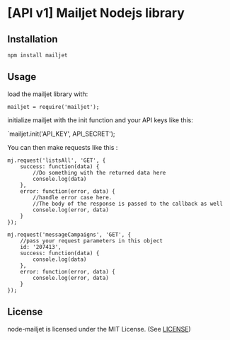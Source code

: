 [API v1] Mailjet Nodejs library
======================

Installation
-----------

`npm install mailjet`

Usage
-----

load the mailjet library with:

`mailjet = require('mailjet');`

initialize mailjet with the init function and your API keys like this:

`mailjet.init('API_KEY', API_SECRET');

You can then make requests like this :

    mj.request('listsAll', 'GET', {
        success: function(data) {
            //Do something with the returned data here
            console.log(data)
        },
        error: function(error, data) {
            //handle error case here.
            //The body of the response is passed to the callback as well
            console.log(error, data)
        }
    });

    mj.request('messageCampaigns', 'GET', {
        //pass your request parameters in this object
        id: '207413',
        success: function(data) {
            console.log(data)
        },
        error: function(error, data) {
            console.log(error, data)
        }
    });


License
-------

node-mailjet is licensed under the MIT License. (See [LICENSE](LICENSE.md))
